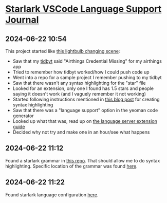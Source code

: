 # [Starlark VSCode Language Support Journal](diurnum://new?type=journal)

## 2024-06-22 10:54

This project started like [this lightbulb changing scene](https://www.youtube.com/watch?v=AbSehcT19u0):

- Saw that my [tidbyt](https://tidbyt.com/) said "Airthings Credential Missing" for my airthings app
- Tried to remember how tidbyt worked/how I could push code up
- Went into a repo for a sample project I remember pushing to my tidbyt
- Saw that there wasn't any syntax highlighting for the "star" file
- Looked for an extension, only one I found has 1.5 stars and people saying it doesn't work (and I vaguely remember it not working)
- Started following instructions mentioned in [this blog post](https://mathspp.com/blog/til/vscode-extension-for-custom-syntax-highlighting) for creating syntax highlighting
- Saw that there was a "language support" option in the yeoman code generator
- Looked up what that was, read up on [the language server extension guide](https://code.visualstudio.com/api/language-extensions/language-server-extension-guide)
- Decided why not try and make one in an hour/see what happens

## 2024-06-22 11:12

Found a starlark grammar in [this repo](https://github.com/bazelbuild/vscode-bazel). That should allow me to do syntax highlighting. Specific location of the grammar was found [here](https://github.com/bazelbuild/vscode-bazel/blob/master/syntaxes/starlark.tmLanguage.json).

## 2024-06-22 11:22

Found starlark language configuration [here](https://github.com/bazelbuild/vscode-bazel/blob/master/syntaxes/starlark.configuration.json).
